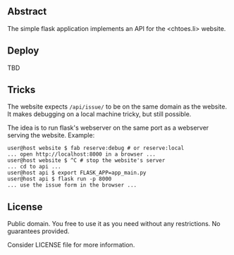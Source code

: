 ## Abstract

The simple flask application implements an API for the <chtoes.li> website.

## Deploy

TBD

## Tricks

The website expects `/api/issue/` to be on the same domain as the website. It makes debugging on a local machine tricky, but still possible.

The idea is to run flask's webserver on the same port as a webserver serving the website. Example:

```
user@host website $ fab reserve:debug # or reserve:local
... open http://localhost:8000 in a browser ...
user@host website $ ^C # stop the website's server
... cd to api ...
user@host api $ export FLASK_APP=app_main.py
user@host api $ flask run -p 8000
... use the issue form in the browser ...
```

## License

Public domain. You free to use it as you need without any restrictions. No guarantees provided.

Consider LICENSE file for more information.
